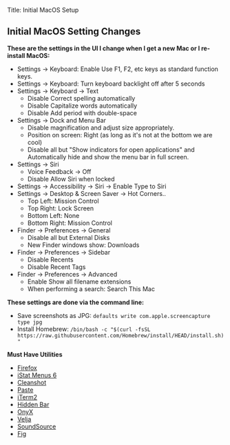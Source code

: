 Title: Initial MacOS Setup

## Initial MacOS Setting Changes
**These are the settings in the UI I change when I get a new Mac or I re-install MacOS:**
* Settings -> Keyboard: Enable Use F1, F2, etc keys as standard function keys.
* Settings -> Keyboard: Turn keyboard backlight off after 5 seconds
* Settings -> Keyboard -> Text 
  * Disable Correct spelling automatically
  * Disable Capitalize words automatically
  * Disable Add period with double-space
* Settings -> Dock and Menu Bar
  * Disable magnification and adjust size appropriately.
  * Position on screen: Right (as long as it's not at the bottom we are cool)
  * Disable all but "Show indicators for open applications" and Automatically hide and show the menu bar in full screen.
* Settings -> Siri
  * Voice Feedback -> Off
  * Disable Allow Siri when locked
* Settings -> Accessibility -> Siri -> Enable Type to Siri
* Settings -> Desktop & Screen Saver -> Hot Corners..
  * Top Left: Mission Control
  * Top Right: Lock Screen
  * Bottom Left: None
  * Bottom Right: Mission Control
* Finder -> Preferences -> General
  * Disable all but External Disks
  * New Finder windows show:  Downloads
* Finder -> Preferences -> Sidebar
  * Disable Recents
  * Disable Recent Tags
* Finder -> Preferences -> Advanced
  * Enable Show all filename extensions
  * When performing a search:  Search This Mac

**These settings are done via the command line:**
* Save screenshots as JPG: `defaults write com.apple.screencapture type jpg`
* Install Homebrew: ` /bin/bash -c "$(curl -fsSL https://raw.githubusercontent.com/Homebrew/install/HEAD/install.sh)" `

**Must Have Utilities**
* [Firefox](https://www.mozilla.org/en-US/firefox/new/)
* [iStat Menus 6](https://bjango.com/mac/istatmenus/)
* [Cleanshot](https://cleanshot.com)
* [Paste](https://pasteapp.io)
* [iTerm2](https://iterm2.com)
* [Hidden Bar](https://apps.apple.com/us/app/hidden-bar/id1452453066?mt=12)
* [OnyX](https://www.titanium-software.fr/en/onyx.html)
* [Velja](https://apps.apple.com/nz/app/velja/id1607635845?mt=12)
* [SoundSource](https://rogueamoeba.com/soundsource/)
* [Fig](https://fig.io)
